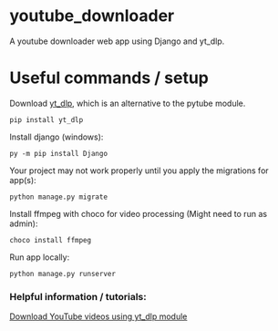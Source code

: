 # youtube_downloader
A youtube downloader web app using Django and yt_dlp.

# Useful commands / setup
Download [yt_dlp](https://github.com/yt-dlp/yt-dlp?tab=readme-ov-file#installation), which is an alternative to the pytube module.

`pip install yt_dlp`

Install django (windows):

`py -m pip install Django`

Your project may not work properly until you apply the migrations for app(s):

`python manage.py migrate`

Install ffmpeg with choco for video processing (Might need to run as admin):

`choco install ffmpeg`

Run app locally:

`python manage.py runserver`

### Helpful information / tutorials:
[Download YouTube videos using yt_dlp module](https://www.geeksforgeeks.org/python-download-youtube-videos-using-youtube_dl-module/) 

